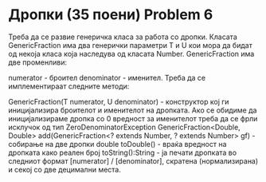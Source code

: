 # Дропки (35 поени) Problem 6 
Треба да се развие генеричка класа за работа со дропки. Класата GenericFraction има два генерички параметри T и U кои мора да бидат од некоја класа која наследува од класата Number. GenericFraction има две променливи:

numerator - броител
denominator - именител.
Треба да се имплементираат следните методи:

GenericFraction(T numerator, U denominator) - конструктор кој ги иницијализира броителот и именителот на дропката. Ако се обидиме да иницијализираме дропка со 0 вредност за именителот треба да се фрли исклучок од тип ZeroDenominatorException
GenericFraction<Double, Double> add(GenericFraction<? extends Number, ? extends Number> gf) - собирање на две дропки
double toDouble() - враќа вредност на дропката како реален број
toString():String - ја печати дропката во следниот формат [numerator] / [denominator], скратена (нормализирана) и секој со две децимални места.